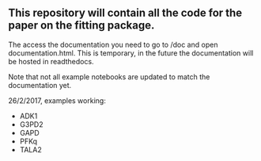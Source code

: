 ## This repository will contain all the code for the paper on the fitting package.

The access the documentation you need to go to /doc and open documentation.html. 
This is temporary, in the future the documentation will be hosted in readthedocs.

Note that not all example notebooks are updated to match the documentation yet.

26/2/2017, examples working:
 - ADK1
 - G3PD2
 - GAPD
 - PFKq
 - TALA2

